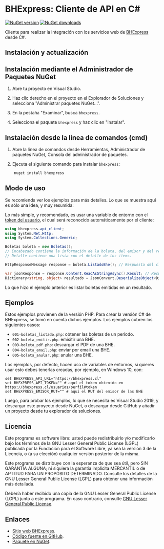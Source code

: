 BHExpress: Cliente de API en C#
================================

[![NuGet version](https://img.shields.io/nuget/v/bhexpress.svg)](https://www.nuget.org/packages/bhexpress/)
[![NuGet downloads](https://img.shields.io/nuget/dt/bhexpress.svg)](https://www.nuget.org/packages/bhexpress/)

Cliente para realizar la integración con los servicios web de [BHExpress](https://www.bhexpress.cl) desde C#.

Instalación y actualización
---------------------------

Instalación mediante el Administrador de Paquetes NuGet
-------------------------------------------------------

1.  Abre tu proyecto en Visual Studio.

2.  Haz clic derecho en el proyecto en el Explorador de Soluciones y 
    selecciona "Administrar paquetes NuGet...".

3.  En la pestaña "Examinar", busca `bhexpress`.

4.  Selecciona el paquete `bhexpress` y haz clic en "Instalar".

Instalación desde la línea de comandos (cmd)
------------------------------------------------------

1.  Abre la línea de comandos desde Herramientas, Administrador de paquetes NuGet,
    Consola del administrador de paquetes.

2.  Ejecuta el siguiente comando para instalar `bhexpress`:

```sh
    nuget install bhexpress
```

Modo de uso
-----------

Se recomienda ver los ejemplos para más detalles. Lo que se muestra aquí es sólo
una idea, y muy resumida:

Lo más simple, y recomendado, es usar una variable de entorno con el [token del usuario](https://bhexpress.cl/usuarios/perfil#token),
el cual será reconocido automáticamente por el cliente:

```C#
using bhexpress.api_client;
using System.Net.Http;
using System.Collections.Generic;

Boletas boleta = new Boletas();
// Encabezado contiene la información de la boleta, del emisor y del receptor.
// Detalle contiene una lista con el detalle de los items.

HttpResponseMessage response = boleta.ListadoBhe(); // Respuesta del cliente de API.

var jsonResponse = response.Content.ReadAsStringAsync().Result; // Resultado convertido en JSON
Dictionary<string, object> resultado = JsonConvert.DeserializeObject<Dictionary<string, object>>(jsonResponse); // Resultado convertido en diccionario.
```

Lo que hizo el ejemplo anterior es listar boletas emitidas en un resultado.

Ejemplos
--------

Estos ejemplos provienen de la versión PHP. Para crear la versión C# de BHExpress,
se tomó en cuenta dichos ejemplos.
Los ejemplos cubren los siguientes casos:

- `001-boletas_listado.php`: obtener las boletas de un período.
- `002-boleta_emitir.php`: emisitir una BHE.
- `003-boleta_pdf.php`: descargar el PDF de una BHE.
- `004-boleta_email.php`: enviar por email una BHE.
- `005-boleta_anular.php`: anular una BHE.

Los ejemplos, por defecto, hacen uso de variables de entornos, si quieres usar
esto debes tenerlas creadas, por ejemplo, en Windows 10, con:

```shell
set BHEXPRESS_API_URL="https://bhexpress.cl"
set BHEXPRESS_API_TOKEN="" # aquí el token obtenido en https://bhexpress.cl/usuarios/perfil#token
set BHEXPRESS_EMISOR_RUT="" # aquí el RUT del emisor de las BHE
```

Luego, para probar los ejemplos, lo que se necesita es Visual Studio 2019, y descargar este proyecto
desde NuGet, o descargar desde GitHub y añadir un proyecto desde tu explorador de soluciones.

Licencia
--------

Este programa es software libre: usted puede redistribuirlo y/o modificarlo
bajo los términos de la GNU Lesser General Public License (LGPL) publicada
por la Fundación para el Software Libre, ya sea la versión 3 de la Licencia,
o (a su elección) cualquier versión posterior de la misma.

Este programa se distribuye con la esperanza de que sea útil, pero SIN
GARANTÍA ALGUNA; ni siquiera la garantía implícita MERCANTIL o de APTITUD
PARA UN PROPÓSITO DETERMINADO. Consulte los detalles de la GNU Lesser General
Public License (LGPL) para obtener una información más detallada.

Debería haber recibido una copia de la GNU Lesser General Public License
(LGPL) junto a este programa. En caso contrario, consulte
[GNU Lesser General Public License](http://www.gnu.org/licenses/lgpl.html).

Enlaces
-------

- [Sitio web BHExpress](https://www.bhexpress.cl).
- [Código fuente en GitHub](https://github.com/BHExpress/bhexpress-api-client-c_sharp).
- [Paquete en NuGet](https://www.nuget.org/packages/bhexpress).